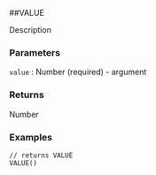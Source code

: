 ##VALUE

Description

### Parameters
`value` : Number (required) - argument

### Returns
Number

### Examples
```
// returns VALUE
VALUE()
```